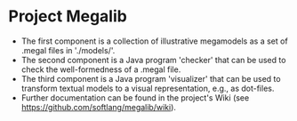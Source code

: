 # Project Megalib 
* The first component is a collection of illustrative megamodels as a set of .megal files in './models/'.
* The second component is a Java program 'checker' that can be used to check the well-formedness of a .megal file.
* The third component is a Java program 'visualizer' that can be used to transform textual models to a visual representation, e.g., as dot-files.
* Further documentation can be found in the project's Wiki (see https://github.com/softlang/megalib/wiki).
